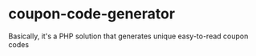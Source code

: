 # coupon-code-generator
Basically, it's a PHP solution that generates unique easy-to-read coupon codes
